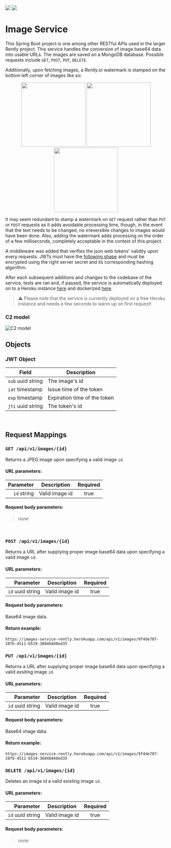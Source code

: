 <p>
  <img src="https://github.com/rently-io/image-service/actions/workflows/ci.yml/badge.svg" />
  <img src="https://github.com/rently-io/image-service/actions/workflows/cd.yml/badge.svg" />
</p>

# Image Service

This Spring Boot project is one among other RESTful APIs used in the larger Rently project. This service handles the conversion of image base64 data into usable URLs. The images are saved on a MongoDB database. Possible requests include `GET`, `POST`, `PUT`, `DELETE`.

Additionally, upon fetching images, a *Rently.io* watermark is stamped on the bottom left corner of images like so: 

<p align="center">
  <img height="200px" src="https://i.imgur.com/SmS5WmQ.png" />
  <img height="200px" src="https://i.imgur.com/scIquXW.jpg" />
  <img height="200px" src="https://i.imgur.com/HXTqtA0.png" />
</p>

It may seem redundant to stamp a watermark on `GET` request rather than `PUT` or `POST` requests as it adds avoidable processing time, though, in the event that the text needs to be changed, no irreversible changes to images would have been done. Also, adding the watermark adds processing on the order of a few milliseconds, completely acceptable in the context of this project. 

A middleware was added that verifies the json web tokens' validity upon every requests. JWTs must have the [following shape](#jwt-object]) and must be encrypted using the right server secret and its corresponding hashing algorithm.

After each subsequent additions and changes to the codebase of the service, tests are ran and, if passed, the service is automatically deployed on to a Heroku instance [here](https://image-service-rently.herokuapp.com/) and dockerized [here](https://hub.docker.com/repository/docker/dockeroo80/rently-image-service).

> ⚠️ Please note that the service is currently deployed on a free Heroku instance and needs a few seconds to warm up on first request!

### C2 model
![C2 model](https://i.imgur.com/KEhA9Dx.jpg)

## Objects

### JWT Object

| **Field**         | **Description**              |
| ----------------- | ---------------------------- |
| `sub` uuid string | The image's id                |
| `iat` timestamp   | Issue time of the token      |
| `exp` timestamp   | Expiration time of the token |
| `jti` uuid string | The token's id               |

<br />

## Request Mappings

### `GET /api/v1/images/{id}`

Returns a JPEG image upon specifying a valid image `id`.

#### URL parameters:

|       **Parameter** | **Description**           | **Required** |
| ------------------: | ------------------------- | :----------: |
|   `id` string       | Valid image id            |     true     |

#### Request body parameters:

> _none_

<br />

### `POST /api/v1/images/{id}`

Returns a URL after supplying proper image base64 data upon specifying a valid image `id`.

#### URL parameters:

|       **Parameter** | **Description**           | **Required** |
| ------------------: | ------------------------- | :----------: |
|   `id` uuid string       | Valid image id            |     true     |

#### Request body parameters:

Base64 image data.

#### Return example:

```
https://images-service-rently.herokuapp.com/api/v1/images/9f4de707-28fb-4511-b519-3684b848ed35
```

### `PUT /api/v1/images/{id}`

Returns a URL after supplying proper image base64 data upon specifying a valid exsiting image `id`.

#### URL parameters:

|       **Parameter** | **Description**           | **Required** |
| ------------------: | ------------------------- | :----------: |
|   `id` uuid string       | Valid image id            |     true     |

#### Request body parameters:

Base64 image data.

#### Return example:

```
https://images-service-rently.herokuapp.com/api/v1/images/9f4de707-28fb-4511-b519-3684b848ed35
```

### `DELETE /api/v1/images/{id}`

Deletes an image id a valid existing image `id`.

#### URL parameters:

|       **Parameter** | **Description**           | **Required** |
| ------------------: | ------------------------- | :----------: |
|   `id` uuid string       | Valid image id            |     true     |

#### Request body parameters:

> _none_
